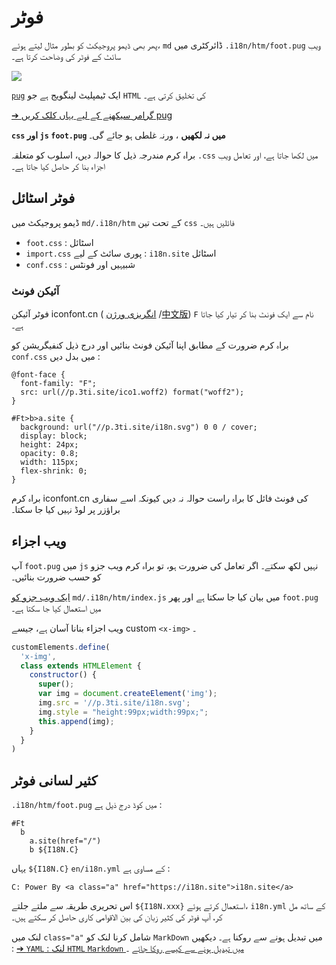# فوٹر

پھر بھی ڈیمو پروجیکٹ کو بطور مثال لیتے ہوئے، `md` ڈائرکٹری میں `.i18n/htm/foot.pug` ویب سائٹ کے فوٹر کی وضاحت کرتا ہے۔

![](https://p.3ti.site/1721286077.avif)

[`pug`](https://pugjs.org) ایک ٹیمپلیٹ لینگویج ہے جو `HTML` کی تخلیق کرتی ہے۔

[➔ گرامر سیکھنے کے لیے یہاں کلک کریں pug](https://pugjs.org)

**`css` اور `js` `foot.pug` میں نہ لکھیں** ، ورنہ غلطی ہو جائے گی۔

براہ کرم مندرجہ ذیل کا حوالہ دیں، اسلوب کو متعلقہ `.css` میں لکھا جاتا ہے، اور تعامل ویب اجزاء بنا کر حاصل کیا جاتا ہے۔

## فوٹر اسٹائل

ڈیمو پروجیکٹ میں `md/.i18n/htm` کے تحت تین `css` فائلیں ہیں۔

* `foot.css` : اسٹائل
* `import.css` پوری سائٹ کے لیے : `i18n.site` اسٹائل
* `conf.css` : شبیہیں اور فونٹس

### آئیکن فونٹ

فوٹر آئیکن iconfont.cn ( [انگریزی ورژن](https://www.iconfont.cn/?lang=en-us) /[中文版](https://www.iconfont.cn/?lang=zh)) `F` نام سے ایک فونٹ بنا کر تیار کیا جاتا ہے۔

براہ کرم ضرورت کے مطابق اپنا آئیکن فونٹ بنائیں اور درج ذیل کنفیگریشن کو `conf.css` میں بدل دیں :

```
@font-face {
  font-family: "F";
  src: url(//p.3ti.site/ico1.woff2) format("woff2");
}

#Ft>b>a.site {
  background: url("//p.3ti.site/i18n.svg") 0 0 / cover;
  display: block;
  height: 24px;
  opacity: 0.8;
  width: 115px;
  flex-shrink: 0;
}
```

براہ کرم iconfont.cn کی فونٹ فائل کا براہ راست حوالہ نہ دیں کیونکہ اسے سفاری براؤزر پر لوڈ نہیں کیا جا سکتا۔

## ویب اجزاء

آپ `foot.pug` میں `js` نہیں لکھ سکتے۔ اگر تعامل کی ضرورت ہو، تو براہ کرم ویب جزو کو حسب ضرورت بنائیں۔

[ایک ویب جزو کو](https://www.freecodecamp.org/news/build-your-first-web-component/) `md/.i18n/htm/index.js` میں بیان کیا جا سکتا ہے اور پھر `foot.pug` میں استعمال کیا جا سکتا ہے۔

ویب اجزاء بنانا آسان ہے، جیسے custom `<x-img>` ۔

```js
customElements.define(
  'x-img',
  class extends HTMLElement {
    constructor() {
      super();
      var img = document.createElement('img');
      img.src = '//p.3ti.site/i18n.svg';
      img.style = "height:99px;width:99px;";
      this.append(img);
    }
  }
)
```

## کثیر لسانی فوٹر

`.i18n/htm/foot.pug` میں کوڈ درج ذیل ہے :

```
#Ft
  b
    a.site(href="/")
    b ${I18N.C}
```

یہاں `${I18N.C}` `en/i18n.yml` کے مساوی ہے :

```
C: Power By <a class="a" href="https://i18n.site">i18n.site</a>
```

اس تحریری طریقہ سے ملتے جلتے `${I18N.xxx}` استعمال کرتے ہوئے، `i18n.yml` کے ساتھ مل کر، آپ فوٹر کی کثیر زبان کی بین الاقوامی کاری حاصل کر سکتے ہیں۔

لنک میں `class="a"` شامل کرنا لنک کو `MarkDown` میں تبدیل ہونے سے روکنا ہے۔ دیکھیں :
 [➔ `YAML` : لنک `HTML` `Markdown` میں تبدیل ہونے سے کیسے روکا جائے](/i18/qa#H2) ۔